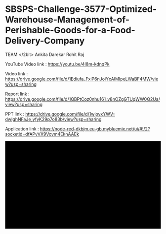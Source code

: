 # SBSPS-Challenge-3577-Optimized-Warehouse-Management-of-Perishable-Goods-for-a-Food-Delivery-Company
TEAM </2bit>
Ankita Darekar
Rohit Raj

YouTube Video link : https://youtu.be/4l8m-kdnqPk

Video link : https://drive.google.com/file/d/1Ediufa_FxiP6nJolYxAlMIpeLWaBF4MW/view?usp=sharing

Report link : https://drive.google.com/file/d/1QBPtCoz0nhu161_v8nOZgGTUqWW0Q2Ua/view?usp=sharing

PPT link : https://drive.google.com/file/d/1wjovxYWV-dwIghNFaJe_yfyK29p7o83b/view?usp=sharing

Application link : https://node-red-dkbjm.eu-gb.mybluemix.net/ui/#!/2?socketid=dfAPvVX9Vovm4EknAAEk

![alt-text](https://github.com/SmartPracticeschool/SBSPS-Challenge-3577-Optimized-Warehouse-Management-of-Perishable-Goods-for-a-Food-Delivery-Company/blob/master/2bit_Demo.gif)
